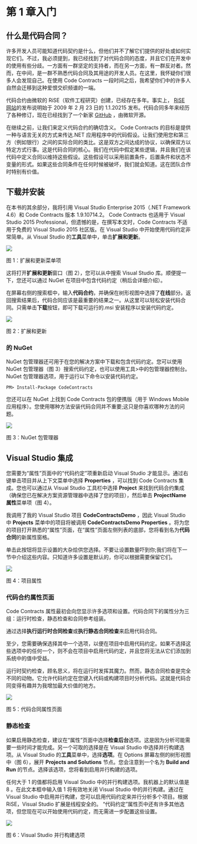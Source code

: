 # 第 1 章入门

## 什么是代码合同？

许多开发人员可能知道代码契约是什么，但他们并不了解它们提供的好处或如何实现它们。不过，我必须提到，我已经找到了对代码合同的态度，并且它们在开发中的使用有些分歧。一方面有一群坚定的支持者，而在另一方面，有一群反对者。然而，在中间，是一群不熟悉代码合同及其用途的开发人员。在这里，我怀疑你们很多人会发现自己。在使用 Code Contracts 一段时间之后，我希望你们中的许多人自然会迁移到这种爱恨交织频谱的一端。

代码合约由微软的 RiSE（软件工程研究）创建，已经存在多年。事实上， [RiSE 网站](http://research.microsoft.com/en-us/projects/contracts/releasenotes.aspx)的发布说明始于 2009 年 2 月 23 日的 1.1.20215 发布。代码合同多年来经历了各种修订，现在已经找到了一个新家 [GitHub](https://github.com/Microsoft/CodeContracts) ，由微软开源。

在继续之前，让我们来定义代码合约的确切含义。 Code Contracts 的目标是提供一种与语言无关的方式来传达.NET 应用程序中的代码假设。让我们使用您和第三方（例如银行）之间的实际合同的类比。这是双方之间达成的协议，以确保双方以特定方式行事。这是代码合同的核心。我们在代码中假定某些逻辑，并且我们在该代码中定义合同以维持这些假设。这些假设可以采用前置条件，后置条件和状态不变量的形式。如果这些合同条件在任何时候被破坏，我们就会知道。这在团队合作时特别有价值。

## 下载并安装

在本书的其余部分，我将引用 Visual Studio Enterprise 2015（.NET Framework 4.6）和 Code Contracts 版本 1.9.10714.2。 Code Contracts 也适用于 Visual Studio 2015 Professional，但遗憾的是，在撰写本文时，Code Contracts 不适用于免费的 Visual Studio 2015 社区版。在 Visual Studio 中开始使用代码约定非常简单。从 Visual Studio 的**工具**菜单中，单击**扩展和更新**。

![](img/00003.jpeg)

图 1：扩展和更新菜单项

这将打开**扩展和更新**窗口（图 2），您可以从中搜索 Visual Studio 库。顺便提一下，您还可以通过 NuGet 在项目中包含代码约定（稍后会详细介绍）。

在屏幕右侧的搜索框中，输入**代码合约**，并确保在树形视图中选择了**在线**部分。返回搜索结果后，代码合同应该是最重要的结果之一。从这里可以轻松安装代码合同。只需单击**下载**按钮，即可下载可运行的.msi 安装程序以安装代码约定。

![](img/00004.jpeg)

图 2：扩展和更新

### 的 NuGet

NuGet 包管理器还可用于在您的解决方案中下载和包含代码约定。您可以使用 NuGet 包管理器（图 3）搜索代码约定，也可以使用工具&gt;中的包管理器控制台。 NuGet 包管理器选项，用于运行以下命令以安装代码约定。

```
PM> Install-Package CodeContracts

```

您还可以在 NuGet 上找到 Code Contracts 包的便携版（用于 Windows Mobile 应用程序）。您使用哪种方法安装代码合同并不重要;这只是你喜欢哪种方法的问题。

![](img/00005.jpeg)

图 3：NuGet 包管理器

## Visual Studio 集成

您需要为“属性”页面中的“代码约定”项重新启动 Visual Studio 才能显示。通过右键单击项目并从上下文菜单中选择 **Properties** ，可以找到 Code Contracts 集成。您也可以通过从 Visual Studio 工具栏中选择 **Project** 来找到代码合约集成（确保您已在解决方案资源管理器中选择了您的项目），然后单击 **ProjectName 属性**菜单项（图 4）。

我调用了我的 Visual Studio 项目 **CodeContractsDemo** ，因此 Visual Studio 中 **Projects** 菜单中的项目将被调用 **CodeContractsDemo Properties** 。将为您的项目打开熟悉的“属性”页面，在“属性”页面左侧列表的底部，您将看到名为**代码合同**的新属性窗格。

单击此按钮将显示设置的大杂烩供您选择。不要让设置数量吓到你;我们将在下一节中介绍这些内容。只知道许多设置是默认的，你可以根据需要保留它们。

![](img/00006.jpeg)

图 4：项目属性

### 代码合约属性页面

Code Contracts 属性最初会向您显示许多选项和设置。代码合同下的属性分为三组：运行时检查，静态检查和合同参考组装。

通过选择**执行运行时合同检查**或**执行静态合同检查**来启用代码合同。

至少，您需要确保选择其中一个选项，以便在项目中启用代码约定。如果不选择这些选项中的任何一个，则不会在项目中启用代码约定，并且您将无法从它们添加到系统中的值中受益。

运行时契约检查，顾名思义，将在运行时发挥其魔力。然而，静态合同检查是完全不同的动物。它允许代码约定在您键入代码或构建项目时分析代码。这就是代码合同变得有趣并为我增加最大价值的地方。

![](img/00007.gif)

图 5：代码合同属性页面

### 静态检查

如果启用静态检查，建议在“属性”页面中选择**检查后台**选项。这是因为分析可能需要一些时间才能完成。另一个可取的选择是在 Visual Studio 中选择并行构建选项。从 Visual Studio 的**工具**菜单中，选择**选项**。在 Options 屏幕左侧的树形视图中（图 6），展开 **Projects and Solutions** 节点。您会注意到一个名为 **Build and Run** 的节点。选择该选项，您将看到启用并行构建的选项。

任何大于 1 的值都将启用 Visual Studio 中的并行构建选项。我机器上的默认值是 8 。在此文本框中输入值 1 将有效地关闭 Visual Studio 中的并行构建。通过在 Visual Studio 中启用并行构建，您可以启用代码约定来并行分析多个项目。根据 RiSE，Visual Studio 扩展是线程安全的。 “代码约定”属性页中还有许多其他选项，但您现在可以开始使用代码约定，而无需进一步配置这些设置。

![](img/00008.jpeg)

图 6：Visual Studio 并行构建选项